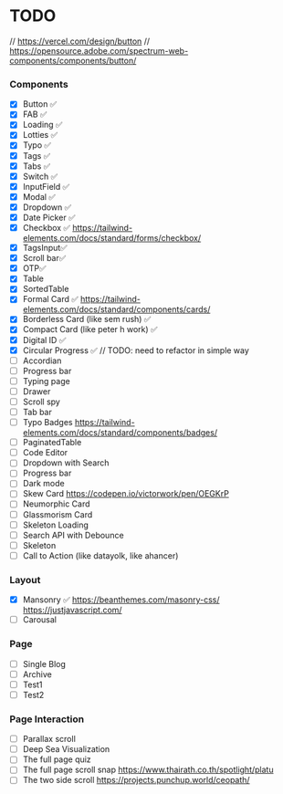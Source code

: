 # TODO 
// https://vercel.com/design/button
// https://opensource.adobe.com/spectrum-web-components/components/button/
### Components 
- [x] Button ✅
- [x] FAB ✅
- [x] Loading ✅
- [x] Lotties ✅
- [x] Typo ✅
- [x] Tags ✅
- [x] Tabs ✅
- [x] Switch ✅
- [x] InputField ✅
- [x] Modal ✅
- [x] Dropdown ✅
- [x] Date Picker ✅
- [x] Checkbox ✅ https://tailwind-elements.com/docs/standard/forms/checkbox/
- [x] TagsInput✅
- [x] Scroll bar✅
- [x] OTP✅
- [x] Table
- [x] SortedTable
- [x] Formal Card ✅ https://tailwind-elements.com/docs/standard/components/cards/
- [x] Borderless Card (like sem rush) ✅
- [x] Compact Card (like peter h work) ✅
- [x] Digital ID ✅
- [x] Circular Progress ✅ // TODO: need to refactor in simple way
- [ ] Accordian
- [ ] Progress bar
- [ ] Typing page
- [ ] Drawer
- [ ] Scroll spy
- [ ] Tab bar
- [ ] Typo Badges https://tailwind-elements.com/docs/standard/components/badges/
- [ ] PaginatedTable
- [ ] Code Editor
- [ ] Dropdown with Search
- [ ] Progress bar
- [ ] Dark mode
- [ ] Skew Card https://codepen.io/victorwork/pen/OEGKrP
- [ ] Neumorphic Card
- [ ] Glassmorism Card
- [ ] Skeleton Loading
- [ ] Search API with Debounce
- [ ] Skeleton
- [ ] Call to Action (like datayolk, like ahancer)
### Layout 
- [x] Mansonry ✅ https://beanthemes.com/masonry-css/ https://justjavascript.com/
- [ ] Carousal
### Page 
- [ ] Single Blog
- [ ] Archive
- [ ] Test1
- [ ] Test2
### Page Interaction
- [ ] Parallax scroll
- [ ] Deep Sea Visualization
- [ ] The full page quiz 
- [ ] The full page scroll snap https://www.thairath.co.th/spotlight/platu
- [ ] The two side scroll https://projects.punchup.world/ceopath/